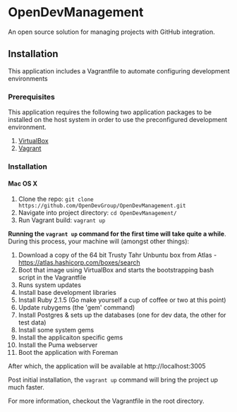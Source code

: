 # OpenDevManagement
An open source solution for managing projects with GitHub integration.

## Installation

This application includes a Vagrantfile to automate configuring development environments

### Prerequisites

This application requires the following two application packages to be installed on the host system in order to use the preconfigured development environment. 

1. [VirtualBox](https://www.virtualbox.org)
2. [Vagrant](https://www.vagrantup.com)

### Installation

#### Mac OS X

1. Clone the repo: `git clone https://github.com/OpenDevGroup/OpenDevManagement.git`
2. Navigate into project directory: `cd OpenDevManagement/`
3. Run Vagrant build: `vagrant up`

**Running the `vagrant up` command for the first time will take quite a while**.
During this process, your machine will (amongst other things):

1. Download a copy of the 64 bit Trusty Tahr Unbuntu box from Atlas - https://atlas.hashicorp.com/boxes/search
2. Boot that image using VirtualBox and starts the bootstrapping bash script in the Vagrantfile
3. Runs system updates
3. Install base development libraries
4. Install Ruby 2.1.5 (Go make yourself a cup of coffee or two at this point)
5. Update rubygems (the 'gem' command)
6. Install Postgres & sets up the databases (one for dev data, the other for test data)
7. Install some system gems
8. Install the applicaiton specific gems
9. Install the Puma webserver
10. Boot the application with Foreman

After which, the application will be available at http://localhost:3005

Post initial installation, the `vagrant up` command will bring the project up much faster. 

For more information, checkout the Vagrantfile in the root directory. 

